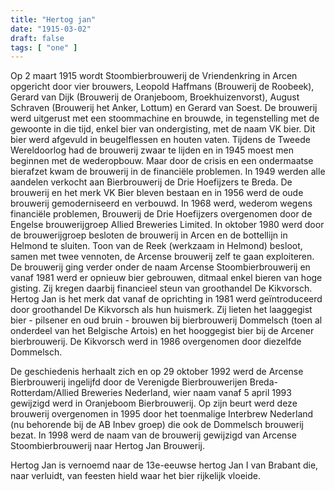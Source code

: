 ```yaml
---
title: "Hertog jan"
date: "1915-03-02"
draft: false
tags: [ "one" ]
---
```


Op 2 maart 1915 wordt Stoombierbrouwerij de Vriendenkring in Arcen opgericht door vier brouwers, Leopold Haffmans (Brouwerij de Roobeek), Gerard van Dijk (Brouwerij de Oranjeboom, Broekhuizenvorst), August Schraven (Brouwerij het Anker, Lottum) en Gerard van Soest. De brouwerij werd uitgerust met een stoommachine en brouwde, in tegenstelling met de gewoonte in die tijd, enkel bier van ondergisting, met de naam VK bier. Dit bier werd afgevuld in beugelflessen en houten vaten. Tijdens de Tweede Wereldoorlog had de brouwerij zwaar te lijden en in 1945 moest men beginnen met de wederopbouw. Maar door de crisis en een ondermaatse bierafzet kwam de brouwerij in de financiële problemen. In 1949 werden alle aandelen verkocht aan Bierbrouwerij de Drie Hoefijzers te Breda. De brouwerij en het merk VK Bier bleven bestaan en in 1956 werd de oude brouwerij gemoderniseerd en verbouwd.
In 1968 werd, wederom wegens financiële problemen, Brouwerij de Drie Hoefijzers overgenomen door de Engelse brouwerijgroep Allied Breweries Limited. In oktober 1980 werd door de brouwerijgroep besloten de brouwerij in Arcen en de bottellijn in Helmond te sluiten.
Toon van de Reek (werkzaam in Helmond) besloot, samen met twee vennoten, de Arcense brouwerij zelf te gaan exploiteren. De brouwerij ging verder onder de naam Arcense Stoombierbrouwerij en vanaf 1981 werd er opnieuw bier gebrouwen, ditmaal enkel bieren van hoge gisting. Zij kregen daarbij financieel steun van groothandel De Kikvorsch. Hertog Jan is het merk dat vanaf de oprichting in 1981 werd geïntroduceerd door groothandel De Kikvorsch als hun huismerk. Zij lieten het laaggegist bier - pilsener en oud bruin - brouwen bij bierbrouwerij Dommelsch (toen al onderdeel van het Belgische Artois) en het hooggegist bier bij de Arcener bierbrouwerij. De Kikvorsch werd in 1986 overgenomen door diezelfde Dommelsch.

De geschiedenis herhaalt zich en op 29 oktober 1992 werd de Arcense Bierbrouwerij ingelijfd door de Verenigde Bierbrouwerijen Breda-Rotterdam/Allied Breweries Nederland, wier naam vanaf 5 april 1993 gewijzigd werd in Oranjeboom Bierbrouwerij. Op zijn beurt werd deze brouwerij overgenomen in 1995 door het toenmalige Interbrew Nederland (nu behorende bij de AB Inbev groep) die ook de Dommelsch brouwerij bezat. In 1998 werd de naam van de brouwerij gewijzigd van Arcense Stoombierbrouwerij naar Hertog Jan Brouwerij.

Hertog Jan is vernoemd naar de 13e-eeuwse hertog Jan I van Brabant die, naar verluidt, van feesten hield waar het bier rijkelijk vloeide. 